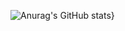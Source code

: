 ![Anurag's GitHub stats](https://github-readme-stats.vercel.app/api?username=aajy&show_icons=true&theme=radical)}
